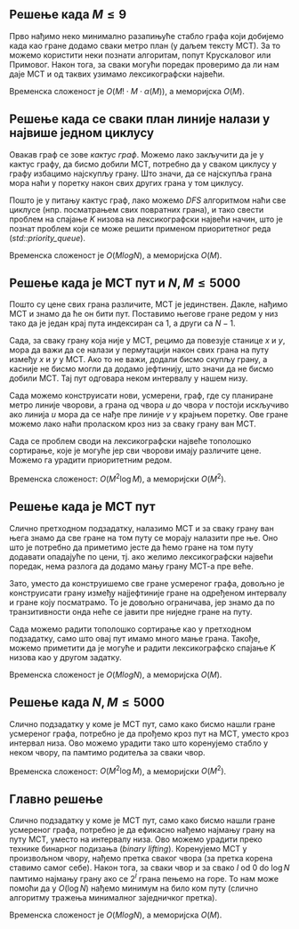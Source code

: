﻿## Решење када $M \leq 9$
Прво нађимо неко минимално разапињуће стабло графа који добијемо када као гране додамо сваки метро план (у даљем тексту МСТ). За то можемо користити неки познати алгоритам, попут Крускаловог или Примовог. Након тога, за сваки могући поредак проверимо да ли нам даје МСТ и од таквих узимамо лексикографски највећи.

Временска сложеност је $O(M! \cdot M \cdot \alpha(M))$, а меморијска $O(M)$.

## Решење када се сваки план линије налази у највише једном циклусу
Овакав граф се зове *кактус граф*. Можемо лако закључити да је у кактус графу, да бисмо добили МСТ, потребно да у сваком циклусу у графу избацимо најскупљу грану. Што значи, да се најскупља грана мора наћи у поретку након свих других грана у том циклусу.

Пошто је у питању кактус граф, лако можемо *DFS* алгоритмом наћи све циклусе (нпр. посматрањем свих повратних грана), и тако свести проблем на спајање $K$ низова на лексикографски највећи начин, што је познат проблем који се може решити применом приоритетног реда (*std::priority_queue*).

Временска сложеност је $O(MlogN)$, а меморијска $O(M)$.

## Решење када је МСТ пут и $N,M \leq 5000$
Пошто су цене свих грана различите, МСТ је јединствен. Дакле, нађимо МСТ и знамо да ће он бити пут. Поставимо његове гране редом у низ тако да је један крај пута индексиран са $1$, а други са $N-1$.

Сада, за сваку грану која није у МСТ, рецимо да повезује станице $x$ и $y$, мора да важи да се налази у пермутацији након свих грана на путу између $x$ и $y$ у МСТ. Ако то не важи, додали бисмо скупљу грану, а касније не бисмо могли да додамо јефтинију, што значи да не бисмо добили МСТ. Тај пут одговара неком интервалу у нашем низу.

Сада можемо конструисати нови, усмерени, граф, где су планиране метро линије чворови, а грана од чвора $u$ до чвора $v$ постоји искључиво ако линија $u$ мора да се нађе пре линије $v$ у крајњем поретку. Ове гране можемо лако наћи проласком кроз низ за сваку грану ван МСТ.

Сада се проблем своди на лексикографски највеће тополошко сортирање, које је могуће јер сви чворови имају различите цене. Можемо га урадити приоритетним редом.

Временска сложеност: $O(M^2\log M$), а меморијски $O(M^2)$.

## Решење када је МСТ пут
Слично претходном подзадатку, налазимо МСТ и за сваку грану ван њега знамо да све гране на том путу се морају налазити пре ње. Оно што је потребно да приметимо јесте да ћемо гране на том путу додавати опадајуће по цени, тј. ако желимо лексикографски највећи поредак, нема разлога да додамо мању грану МСТ-а пре веће.

Зато, уместо да конструишемо све гране усмереног графа, довољно је конструисати грану између најјефтиније гране на одређеном интервалу и гране коју посматрамо. То је довољно ограничава, јер знамо да по транзитивности онда неће се јавити пре ниједне гране на путу.

Сада можемо радити тополошко сортирање као у претходном подзадатку, само што овај пут имамо много мање грана. Такође, можемо приметити да је могуће и радити лексикографско спајање $K$ низова као у другом задатку.

Временска сложеност је $O(MlogN)$, а меморијска $O(M)$.

## Решење када $N, M \leq 5000$
Слично подзадатку у коме је МСТ пут, само како бисмо нашли гране усмереног графа, потребно је да прођемо кроз пут на МСТ, уместо кроз интервал низа. Ово можемо урадити тако што коренујемо стабло у неком чвору, па памтимо родитеља за сваки чвор.

Временска сложеност: $O(M^2\log M$), а меморијски $O(M^2)$.

## Главно решење
Слично подзадатку у коме је МСТ пут, само како бисмо нашли гране усмереног графа, потребно је да ефикасно нађемо најмању грану на путу МСТ, уместо на интервалу низа. Ово можемо урадити преко технике бинарног подизања (*binary lifting*). Коренујемо МСТ у произвољном чвору, нађемо претка сваког чвора (за претка корена ставимо самог себе). Након тога, за сваки чвор и за свако $l$ od $0$ do $\log N$ памтимо најмању грану ако се $2^l$ грана пењемо на горе. То нам може помоћи да у $O(\log N)$ нађемо минимум на било ком путу (слично алгоритму тражења минималног заједничког претка).

Временска сложеност је $O(MlogN)$, а меморијска $O(M)$.
